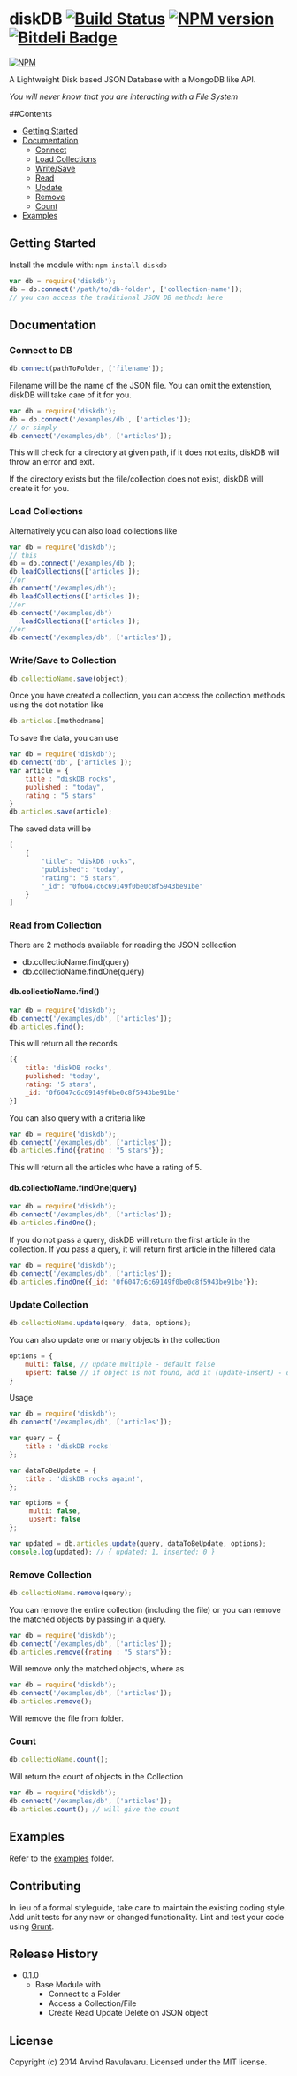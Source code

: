 # diskDB [![Build Status](https://secure.travis-ci.org/arvindr21/diskDB.png?branch=master)](https://travis-ci.org/arvindr21/diskDB) [![NPM version](https://badge-me.herokuapp.com/api/npm/diskdb.png)](http://badges.enytc.com/for/npm/diskdb) [![Bitdeli Badge](https://d2weczhvl823v0.cloudfront.net/arvindr21/diskdb/trend.png)](https://bitdeli.com/free "Bitdeli Badge")

[![NPM](https://nodei.co/npm/diskdb.png?downloads=true&stars=true)](https://nodei.co/npm/diskdb/)

A Lightweight Disk based JSON Database with a MongoDB like API.

_You will never know that you are interacting with a File System_

##Contents

* [Getting Started](#getting-started)
* [Documentation](#documentation)
  * [Connect](#connect-to-db)
  * [Load Collections](#load-collections)
  * [Write/Save](#writesave-to-collection)
  * [Read](#read-from-collection)
  * [Update](#update-collection)
  * [Remove](#remove-collection)
  * [Count](#count)
* [Examples](#examples)

## Getting Started
Install the module with: `npm install diskdb`

```js
var db = require('diskdb');
db = db.connect('/path/to/db-folder', ['collection-name']);
// you can access the traditional JSON DB methods here
```

## Documentation
### Connect to DB
```js
db.connect(pathToFolder, ['filename']);
```
Filename will be the name of the JSON file. You can omit the extenstion, diskDB will take care of it for you.

```js
var db = require('diskdb');
db = db.connect('/examples/db', ['articles']);
// or simply
db.connect('/examples/db', ['articles']);
```

This will check for a directory at given path, if it does not exits, diskDB will throw an error and exit. 

If the directory exists but the file/collection does not exist, diskDB will create it for you. 

### Load Collections 
Alternatively you can also load collections like 

```js
var db = require('diskdb');
// this
db = db.connect('/examples/db');
db.loadCollections(['articles']);
//or
db.connect('/examples/db');
db.loadCollections(['articles']);
//or
db.connect('/examples/db')
  .loadCollections(['articles']);
//or
db.connect('/examples/db', ['articles']);
```

### Write/Save to Collection
```js
db.collectioName.save(object);
```
Once you have created a collection, you can access the collection methods using the dot notation like

```js
db.articles.[methodname]
```
To save the data, you can use
```js
var db = require('diskdb');
db.connect('db', ['articles']);
var article = {
    title : "diskDB rocks",
    published : "today",
    rating : "5 stars"
}
db.articles.save(article);
```
The saved data will be 
```js
[
    {
        "title": "diskDB rocks",
        "published": "today",
        "rating": "5 stars",
        "_id": "0f6047c6c69149f0be0c8f5943be91be"
    }
]
```

### Read from Collection
There are 2 methods available for reading the JSON collection
* db.collectioName.find(query)
* db.collectioName.findOne(query)


#### db.collectioName.find() 
```js
var db = require('diskdb');
db.connect('/examples/db', ['articles']);
db.articles.find();
```
This will return all the records
```js
[{ 
    title: 'diskDB rocks',
    published: 'today',
    rating: '5 stars',
    _id: '0f6047c6c69149f0be0c8f5943be91be' 
}]
```
You can also query with a criteria like
```js
var db = require('diskdb');
db.connect('/examples/db', ['articles']);
db.articles.find({rating : "5 stars"});
```
This will return all the articles who have a rating of 5.

#### db.collectioName.findOne(query)
```js
var db = require('diskdb');
db.connect('/examples/db', ['articles']);
db.articles.findOne();
```

If you do not pass a query, diskDB will return the first article in the collection. If you pass a query, it will return first article in the filtered data

```js
var db = require('diskdb');
db.connect('/examples/db', ['articles']);
db.articles.findOne({_id: '0f6047c6c69149f0be0c8f5943be91be'});
```
### Update Collection
```js
db.collectioName.update(query, data, options);
```

You can also update one or many objects in the collection
```js
options = {
    multi: false, // update multiple - default false
    upsert: false // if object is not found, add it (update-insert) - default false
}
```
Usage 
```js
var db = require('diskdb');
db.connect('/examples/db', ['articles']);

var query = {
	title : 'diskDB rocks'
};

var dataToBeUpdate = {
	title : 'diskDB rocks again!',
};

var options = {
	 multi: false,
	 upsert: false
};

var updated = db.articles.update(query, dataToBeUpdate, options);
console.log(updated); // { updated: 1, inserted: 0 }
```

### Remove Collection
```js
db.collectioName.remove(query);
```
You can remove the entire collection (including the file) or you can remove the matched objects by passing in a query.

```js
var db = require('diskdb');
db.connect('/examples/db', ['articles']);
db.articles.remove({rating : "5 stars"});
```
Will remove only the matched objects, where as 
```js
var db = require('diskdb');
db.connect('/examples/db', ['articles']);
db.articles.remove();
```
Will remove the file from folder.

### Count
```js
db.collectioName.count();
```
Will return the count of objects in the Collection
```js
var db = require('diskdb');
db.connect('/examples/db', ['articles']);
db.articles.count(); // will give the count
```

## Examples
Refer to the [examples](https://github.com/arvindr21/diskDB/tree/master/examples) folder.

## Contributing
In lieu of a formal styleguide, take care to maintain the existing coding style. Add unit tests for any new or changed functionality. Lint and test your code using [Grunt](http://gruntjs.com/).

## Release History
* 0.1.0
  * Base Module with
    * Connect to a Folder
    * Access a Collection/File
    * Create Read Update Delete on JSON object

## License
Copyright (c) 2014 Arvind Ravulavaru. Licensed under the MIT license.
